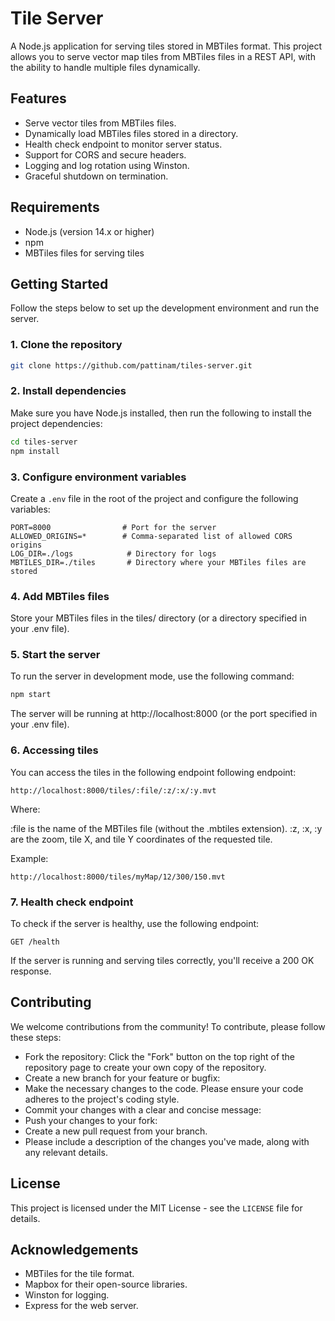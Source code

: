 # Tile Server

A Node.js application for serving tiles stored in MBTiles format. This project allows you to serve vector map tiles from MBTiles files in a REST API, with the ability to handle multiple files dynamically.

## Features
- Serve vector tiles from MBTiles files.
- Dynamically load MBTiles files stored in a directory.
- Health check endpoint to monitor server status.
- Support for CORS and secure headers.
- Logging and log rotation using Winston.
- Graceful shutdown on termination.

## Requirements
- Node.js (version 14.x or higher)
- npm
- MBTiles files for serving tiles

## Getting Started

Follow the steps below to set up the development environment and run the server.

### 1. Clone the repository

```bash
git clone https://github.com/pattinam/tiles-server.git
```

### 2. Install dependencies

Make sure you have Node.js installed, then run the following to install the project dependencies:

```bash
cd tiles-server
npm install
```

### 3. Configure environment variables
Create a `.env` file in the root of the project and configure the following variables:

```dotenv
PORT=8000                # Port for the server
ALLOWED_ORIGINS=*        # Comma-separated list of allowed CORS origins
LOG_DIR=./logs            # Directory for logs
MBTILES_DIR=./tiles       # Directory where your MBTiles files are stored
```

### 4. Add MBTiles files
Store your MBTiles files in the tiles/ directory (or a directory specified in your .env file).

###  5. Start the server
To run the server in development mode, use the following command:

```bash
npm start
```

The server will be running at http://localhost:8000 (or the port specified in your .env file).

### 6. Accessing tiles
You can access the tiles in the following endpoint following endpoint:

```http
http://localhost:8000/tiles/:file/:z/:x/:y.mvt
```

Where:

:file is the name of the MBTiles file (without the .mbtiles extension).
:z, :x, :y are the zoom, tile X, and tile Y coordinates of the requested tile.

Example:

```http
http://localhost:8000/tiles/myMap/12/300/150.mvt
```

### 7. Health check endpoint

To check if the server is healthy, use the following endpoint:

```http
GET /health
```

If the server is running and serving tiles correctly, you'll receive a 200 OK response.

## Contributing

We welcome contributions from the community! To contribute, please follow these steps:

- Fork the repository: Click the "Fork" button on the top right of the repository page to create your own copy of the repository.
- Create a new branch for your feature or bugfix:
- Make the necessary changes to the code. Please ensure your code adheres to the project's coding style.
- Commit your changes with a clear and concise message:
- Push your changes to your fork:
- Create a new pull request from your branch.
- Please include a description of the changes you've made, along with any relevant details.

## License
This project is licensed under the MIT License - see the `LICENSE` file for details.

## Acknowledgements
- MBTiles for the tile format.
- Mapbox for their open-source libraries.
- Winston for logging.
- Express for the web server.
